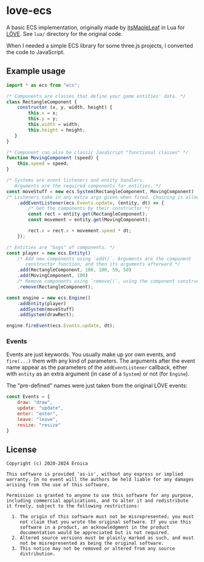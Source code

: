 # love-ecs

A basic ECS implementation, originally made by [itsMapleLeaf](https://github.com/itsMapleLeaf) in Lua for [LÖVE](https://love2d.org). See `lua/` directory for the original code.

When I needed a simple ECS library for some three.js projects, I converted the code to JavaScript.

## Example usage

```javascript
import * as ecs from "ecs";

/* Components are classes that define your game entities' data. */
class RectangleComponent {
    constructor (x, y, width, height) {
        this.x = x;
        this.y = y;
        this.width = width;
        this.height = height;
   }
}

/* Component can also be classic JavaScript "functional classes" */
function MovingComponent (speed) {
    this.speed = speed;
}

/* Systems are event listeners and entity handlers.
   Arguments are the required components for entities. */
const moveStuff = new ecs.System(RectangleComponent, MovingComponent)
/* Listeners take in any extra args given when fired. Chaining is allowed. */
    .addEventListener(ecs.Events.update, (entity, dt) => {
        /* Get the components by their constructor */
        const rect = entity.get(RectangleComponent);
        const movement = entity.get(MovingComponent);

        rect.x = rect.x + movement.speed * dt;
    });

/* Entities are "bags" of components. */
const player = new ecs.Entity()
    /* Add new components using `add()`. Arguments are the component
       constructor function, and then its arguments afterward */
    .add(RectangleComponent, 100, 100, 50, 50)
    .add(MovingComponent, 100)
    /* Remove components using `remove()`, using the component constructor. */
    .remove(RectangleComponent);

const engine = new ecs.Engine()
    .addEntity(player)
    .addSystem(moveStuff)
    .addSystem(drawRect);

engine.fireEvent(ecs.Events.update, dt);
```

### Events

Events are just keywords. You usually make up yor own events, and `fire(...)` them with any kind of
parameters. The arguments after the event name appear as the parameters of the `addEventListener`
callback, either with `entity` as an extra argument (in case of a `System`) or not (for `Engine`).

The "pre-defined" names were just taken from the original LÖVE events:

```javascript
const Events = {
    draw: "draw",
    update: "update",
    enter: "enter",
    leave: "leave",
    resize: "resize"
}
```

## License

```
Copyright (c) 2020-2024 Eroica

This software is provided 'as-is', without any express or implied
warranty. In no event will the authors be held liable for any damages
arising from the use of this software.

Permission is granted to anyone to use this software for any purpose,
including commercial applications, and to alter it and redistribute
it freely, subject to the following restrictions:

  1. The origin of this software must not be misrepresented; you must
     not claim that you wrote the original software. If you use this
     software in a product, an acknowledgment in the product
     documentation would be appreciated but is not required.
  2. Altered source versions must be plainly marked as such, and must
     not be misrepresented as being the original software.
  3. This notice may not be removed or altered from any source
     distribution.
```
